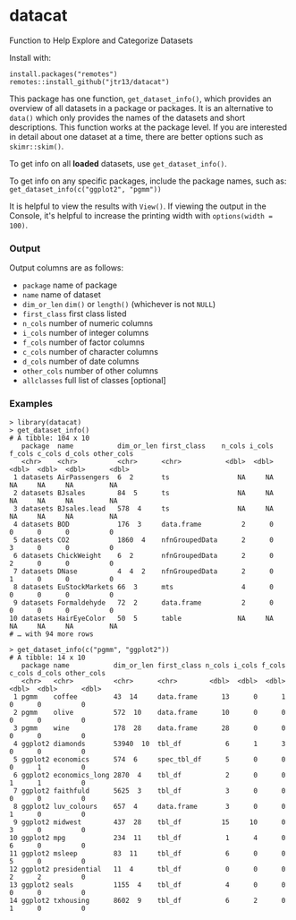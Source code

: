 # datacat
Function to Help Explore and Categorize Datasets

Install with:
```
install.packages("remotes")
remotes::install_github("jtr13/datacat")
```

This package has one function, `get_dataset_info()`, which provides an overview of all datasets in a package or packages. It is an alternative to `data()` which only provides the names of the datasets and short descriptions. This function works at the package level. If you are interested in detail about one dataset at a time, there are better options such as `skimr::skim()`. 

To get info on all **loaded** datasets, use `get_dataset_info()`.

To get info on any specific packages, include the package names, such as:
`get_dataset_info(c("ggplot2", "pgmm"))`

It is helpful to view the results with `View()`. If viewing the output in the Console, it's helpful to increase the printing width with `options(width = 100)`.

### Output

Output columns are as follows:

* `package` name of package
* `name` name of dataset
* `dim_or_len` `dim()` or `length()` (whichever is not `NULL`)
* `first_class` first class listed
* `n_cols` number of numeric columns
* `i_cols` number of integer columns
* `f_cols` number of factor columns
* `c_cols` number of character columns
* `d_cols` number of date columns
* `other_cols` number of other columns
* `allclasses` full list of classes [optional]

### Examples

```
> library(datacat)
> get_dataset_info()
# A tibble: 104 x 10
   package  name           dim_or_len first_class    n_cols i_cols f_cols c_cols d_cols other_cols
   <chr>    <chr>          <chr>      <chr>           <dbl>  <dbl>  <dbl>  <dbl>  <dbl>      <dbl>
 1 datasets AirPassengers  6  2       ts                 NA     NA     NA     NA     NA         NA
 2 datasets BJsales        84  5      ts                 NA     NA     NA     NA     NA         NA
 3 datasets BJsales.lead   578  4     ts                 NA     NA     NA     NA     NA         NA
 4 datasets BOD            176  3     data.frame          2      0      0      0      0          0
 5 datasets CO2            1860  4    nfnGroupedData      2      0      3      0      0          0
 6 datasets ChickWeight    6  2       nfnGroupedData      2      0      2      0      0          0
 7 datasets DNase          4  4  2    nfnGroupedData      2      0      1      0      0          0
 8 datasets EuStockMarkets 66  3      mts                 4      0      0      0      0          0
 9 datasets Formaldehyde   72  2      data.frame          2      0      0      0      0          0
10 datasets HairEyeColor   50  5      table              NA     NA     NA     NA     NA         NA
# … with 94 more rows
```


```
> get_dataset_info(c("pgmm", "ggplot2"))
# A tibble: 14 x 10
   package name           dim_or_len first_class n_cols i_cols f_cols c_cols d_cols other_cols
   <chr>   <chr>          <chr>      <chr>        <dbl>  <dbl>  <dbl>  <dbl>  <dbl>      <dbl>
 1 pgmm    coffee         43  14     data.frame      13      0      1      0      0          0
 2 pgmm    olive          572  10    data.frame      10      0      0      0      0          0
 3 pgmm    wine           178  28    data.frame      28      0      0      0      0          0
 4 ggplot2 diamonds       53940  10  tbl_df           6      1      3      0      0          0
 5 ggplot2 economics      574  6     spec_tbl_df      5      0      0      0      1          0
 6 ggplot2 economics_long 2870  4    tbl_df           2      0      0      1      1          0
 7 ggplot2 faithfuld      5625  3    tbl_df           3      0      0      0      0          0
 8 ggplot2 luv_colours    657  4     data.frame       3      0      0      1      0          0
 9 ggplot2 midwest        437  28    tbl_df          15     10      0      3      0          0
10 ggplot2 mpg            234  11    tbl_df           1      4      0      6      0          0
11 ggplot2 msleep         83  11     tbl_df           6      0      0      5      0          0
12 ggplot2 presidential   11  4      tbl_df           0      0      0      2      2          0
13 ggplot2 seals          1155  4    tbl_df           4      0      0      0      0          0
14 ggplot2 txhousing      8602  9    tbl_df           6      2      0      1      0          0
```



